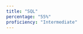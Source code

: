 ```yaml
---
title: "SQL"
percentage: "55%"
proficiency: "Intermediate"
---
```


[//]: # "Proficiency Levels: Beginner, Elementary, Intermediate, Upper Intermediate, Advanced, Proficient"
